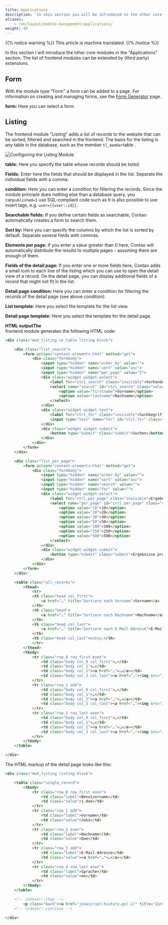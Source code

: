 ```yaml
---
title: Applications
description: 'In this section you will be introduced to the other core modules in the "Applications" section.'
aliases:
    - /en/layout/module-management/applications/
weight: 40
---
```


{{% notice warning %}}
This article is machine translated.
{{% /notice %}}

In this section I will introduce the other core modules in the "Applications" section. The list of frontend modules can be extended by (third party) extensions.

## Form

With the module type "Form" a form can be added to a page. For information on creating and managing forms, see the [Form Generator](/en/form-generator/) page.

**form:** Here you can select a form

## Listing

The frontend module "Listing" adds a list of records to the website that can be sorted, filtered and searched in the frontend. The basis for the listing is any table in the database, such as the member `tl_member`table .

![Configuring the Listing Module](/de/layout/module-management/images/de/das-auflistungsmodul-konfigurieren.png?classes=shadow)

**table:** Here you specify the table whose records should be listed.

**Fields:** Enter here the fields that should be displayed in the list. Separate the individual fields with a comma.

**condition:** Here you can enter a condition for filtering the records. Since the module principle does nothing else than a database query, you can`published=1` use SQL-compliant code such as It is also possible to use insert tags, e.g. `user={{user::id}}`.

**Searchable fields:** If you define certain fields as searchable, Contao automatically creates a form to search them.

**Sort by:** Here you can specify the columns by which the list is sorted by default. Separate several fields with commas.

**Elements per page:** If you enter a value greater than 0 here, Contao will automatically distribute the results to multiple pages - assuming there are enough of them.

**Fields of the detail page:** If you enter one or more fields here, Contao adds a small icon to each line of the listing which you can use to open the detail view of a record. On the detail page, you can display additional fields of a record that might not fit in the list.

**Detail page condition:** Here you can enter a condition for filtering the records of the detail page (see above condition).

**List template:** Here you select the template for the list view.

**Detail page template:** Here you select the template for the detail page.

**HTML outputThe**  
 frontend module generates the following HTML code:

```html
<div class="mod_listing ce_table listing block">

    <div class="list_search">
        <form action="content-elements.html" method="get">
            <div class="formbody">
                <input type="hidden" name="order_by" value="">
                <input type="hidden" name="sort" value="asc">
                <input type="hidden" name="per_page" value="5">
                <div class="widget widget-select">
                    <label for="ctrl_search" class="invisible">Vorhandene Felder</label>
                    <select name="search" id="ctrl_search" class="select">
                        <option value="firstname">Vorname</option>
                        <option value="lastname">Nachname</option>
                    </select>
                </div>
                <div class="widget widget-text">
                    <label for="ctrl_for" class="invisible">Suchbegriffe</label>
                    <input type="text" name="for" id="ctrl_for" class="text" value="">
                </div>
                <div class="widget widget-submit">
                    <button type="submit" class="submit">Suchen</button>
                </div>
            </div>
        </form>
    </div>

    <div class="list_per_page">
        <form action="content-elements.html" method="get">
            <div class="formbody">
                <input type="hidden" name="order_by" value="">
                <input type="hidden" name="sort" value="asc">
                <input type="hidden" name="search" value="">
                <input type="hidden" name="for" value="">
                <div class="widget widget-select">
                    <label for="ctrl_per_page" class="invisible">Ergebnisse pro Seite</label>
                    <select name="per_page" id="ctrl_per_page" class="select">
                        <option value="10">10</option>
                        <option value="20">20</option>
                        <option value="30">30</option>
                        <option value="50">50</option>
                        <option value="100">100</option>
                        <option value="250">250</option>
                        <option value="500">500</option>
                    </select>
                </div>
                <div class="widget widget-submit">
                    <button type="submit" class="submit">Ergebnisse pro Seite</button>
                </div>
            </div>
        </form>
    </div>

    <table class="all_records">
        <thead>
            <tr>
            <th class="head col_first">
                <a href="…" title="Sortiere nach Vorname">Vorname</a>
            </th>
            <th class="head">
                <a href="…" title="Sortiere nach Nachname">Nachname</a>
            </th>
            <th class="head col_last">
                <a href="…" title="Sortiere nach E-Mail-Adresse">E-Mail-Adresse</a>
            </th>
            <th class="head col_last">&nbsp;</th>
            </tr>
        </thead>
        <tbody>
            <tr class="row_0 row_first even">
                <td class="body col_0 col_first">…</td>
                <td class="body col_1">…</td>
                <td class="body col_2"><a href="…">…</a></td>
                <td class="body col_3 col_last"><a href="…"><img src="…" width="16" height="16" alt=""></a></td>
            </tr>
            <tr class="row_1 odd">
                <td class="body col_0 col_first">…</td>
                <td class="body col_1">…</td>
                <td class="body col_2"><a href="…">…</a></td>
                <td class="body col_3 col_last"><a href="…"><img src="…" width="16" height="16" alt=""></a></td>
            </tr>
            <tr class="row_2 row_last even">
                <td class="body col_0 col_first">…</td>
                <td class="body col_1">…</td>
                <td class="body col_2"><a href="…">…</a></td>
                <td class="body col_3 col_last"><a href="…"><img src="…" width="16" height="16" alt=""></a></td>
            </tr>
        </tbody>
    </table>

</div>
```

The HTML markup of the detail page looks like this:

```html
<div class="mod_listing listing block">

    <table class="single_record">
        <tbody>
            <tr class="row_0 row_first even">
                <td class="label">Benutzername</td>
                <td class="value">j.doe</td>
            </tr>
            <tr class="row_1 odd">
                <td class="label">Vorname</td>
                <td class="value">John</td>
            </tr>
            <tr class="row_2 even">
                <td class="label">Nachname</td>
                <td class="value">Doe</td>
            </tr>
            <tr class="row_3 odd">
                <td class="label">E-Mail-Adresse</td>
                <td class="value"><a href="…">…</a></td>
            </tr>
            <tr class="row_4 row_last even">
                <td class="label">Sprache</td>
                <td class="value">en</td>
            </tr>
        </tbody>
    </table>

    <!-- indexer::stop -->
        <p class="back"><a href="javascript:history.go(-1)" title="Zurück">Zurück</a></p>
    <!-- indexer::continue -->

</div>
```

